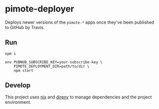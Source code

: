 # pimote-deployer

Deploys newer versions of the `pimote-*` apps once they've been published to
GitHub by Travis.

## Run

    npm i

    env PUBNUB_SUBSCRIBE_KEY=your-subscribe-key \
        PIMOTE_DEPLOYMENT_DIR=path/to/dir \
        npm start

## Develop

This project uses [nix][] and [direnv][] to manage dependencies and the project
environment.

[nix]: https://nixos.org/nix/
[direnv]: https://direnv.net/
